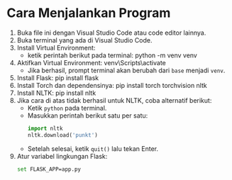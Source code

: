 # Cara Menjalankan Program

1. Buka file ini dengan Visual Studio Code atau code editor lainnya.
2. Buka terminal yang ada di Visual Studio Code.
3. Install Virtual Environment:
   - ketik perintah berikut pada terminal:
     python -m venv venv
4. Aktifkan Virtual Environment:
   venv\Scripts\activate
   - Jika berhasil, prompt terminal akan berubah dari `base` menjadi `venv`.
5. Install Flask:
   pip install flask
6. Install Torch dan dependensinya:
   pip install torch torchvision nltk
7. Install NLTK:
   pip install nltk
8. Jika cara di atas tidak berhasil untuk NLTK, coba alternatif berikut:
   - Ketik `python` pada terminal.
   - Masukkan perintah berikut satu per satu:
     ```python
     import nltk
     nltk.download('punkt')
     ```
   - Setelah selesai, ketik `quit()` lalu tekan Enter.
9. Atur variabel lingkungan Flask:
     ```sh
     set FLASK_APP=app.py
     ```
